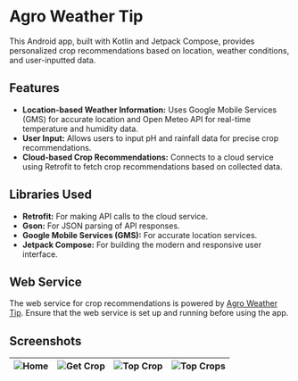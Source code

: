# Agro Weather Tip

This Android app, built with Kotlin and Jetpack Compose, provides personalized crop recommendations based on location, weather conditions, and user-inputted data.

## Features

- **Location-based Weather Information:** Uses Google Mobile Services (GMS) for accurate location and Open Meteo API for real-time temperature and humidity data.
- **User Input:** Allows users to input pH and rainfall data for precise crop recommendations.
- **Cloud-based Crop Recommendations:** Connects to a cloud service using Retrofit to fetch crop recommendations based on collected data.

## Libraries Used

- **Retrofit:** For making API calls to the cloud service.
- **Gson:** For JSON parsing of API responses.
- **Google Mobile Services (GMS):** For accurate location services.
- **Jetpack Compose:** For building the modern and responsive user interface.

## Web Service

The web service for crop recommendations is powered by [Agro Weather Tip](https://github.com/dmdbilal/Agro-Weather-Tip). Ensure that the web service is set up and running before using the app.

## Screenshots

| ![Home](https://github.com/dmdbilal/Agro_Weather_Tip/assets/91405690/03f03977-f661-4c18-972e-3735e7417b44) | ![Get Crop](https://github.com/dmdbilal/Agro_Weather_Tip/assets/91405690/9edb0241-7ad8-4f7a-8a1e-732b0f687d93) | ![Top Crop](https://github.com/dmdbilal/Agro_Weather_Tip/assets/91405690/48c82461-1a57-489c-b130-0196a2461479) | ![Top Crops](https://github.com/dmdbilal/Agro_Weather_Tip/assets/91405690/2b0f9627-0c44-4be2-a5c0-b4ab75a55b33) |
|---------------------------------------|---------------------------------------|---------------------------------------|---------------------------------------|
